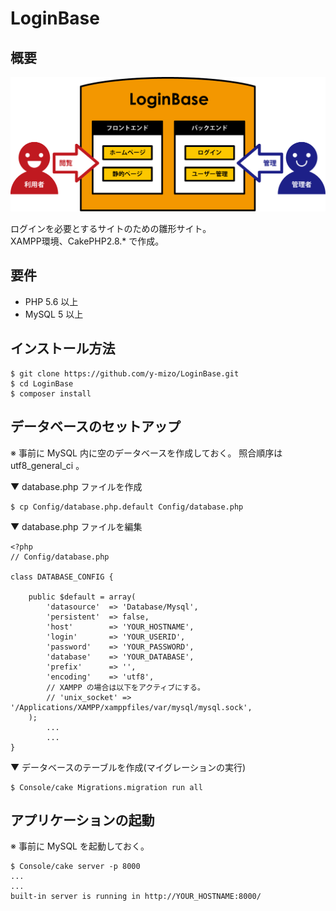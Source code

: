# LoginBase

## 概要

![概要](https://raw.githubusercontent.com/y-mizo/LoginBase/master/webroot/img/login_base.png)

ログインを必要とするサイトのための雛形サイト。  
XAMPP環境、CakePHP2.8.* で作成。

## 要件
* PHP 5.6 以上
* MySQL 5 以上

## インストール方法
```
$ git clone https://github.com/y-mizo/LoginBase.git
$ cd LoginBase
$ composer install
```

## データベースのセットアップ
※ 事前に MySQL 内に空のデータベースを作成しておく。
照合順序は utf8_general_ci 。

▼ database.php ファイルを作成
```
$ cp Config/database.php.default Config/database.php
```

▼ database.php ファイルを編集
```
<?php
// Config/database.php

class DATABASE_CONFIG {

	public $default = array(
		'datasource'  => 'Database/Mysql',
		'persistent'  => false,
		'host'        => 'YOUR_HOSTNAME',
		'login'       => 'YOUR_USERID',
		'password'    => 'YOUR_PASSWORD',
		'database'    => 'YOUR_DATABASE',
		'prefix'      => '',
		'encoding'    => 'utf8',
        // XAMPP の場合は以下をアクティブにする。
        // 'unix_socket' => '/Applications/XAMPP/xamppfiles/var/mysql/mysql.sock',
	);
        ... 
        ...
}
```

▼ データベースのテーブルを作成(マイグレーションの実行)
```
$ Console/cake Migrations.migration run all
```

## アプリケーションの起動
※ 事前に MySQL を起動しておく。
```
$ Console/cake server -p 8000
...
...
built-in server is running in http://YOUR_HOSTNAME:8000/
```



